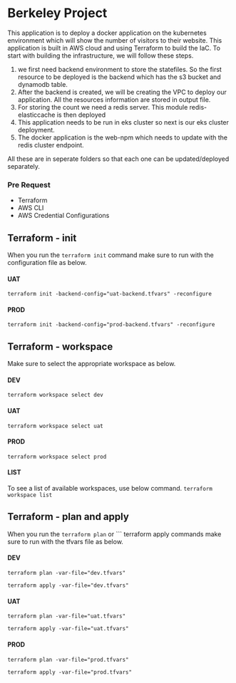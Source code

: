 # Berkeley Project

This application is to deploy a docker application on the kubernetes environment which will show the number of visitors to their website.
This application is built in AWS cloud and using Terraform to build the IaC.
To start with building the infrastructure, we will follow these steps.

 1. we first need backend environment to store the statefiles. So the first resource to be deployed is the backend which has the s3 bucket and dynamodb table.
2. After the backend is created, we will be creating the VPC to deploy our application. All the resources information are stored in output file.
3. For storing the count we need a redis server. This module redis-elasticcache is then deployed
4. This application needs to be run in eks cluster so next is our eks cluster deployment.
5. The docker application is the web-npm which needs to update with the redis cluster endpoint.

All these are in seperate folders so that each one can be updated/deployed separately.
### [](#pre-request)Pre Request

-   Terraform
-   AWS CLI
-   AWS Credential Configurations

## Terraform - init

When you run the `terraform init` command make sure to run with the configuration file as below.

#### [](#uat)UAT

`terraform init -backend-config="uat-backend.tfvars" -reconfigure`

#### [](#prod)PROD

`terraform init -backend-config="prod-backend.tfvars" -reconfigure`

## [](#terraform---workspace)Terraform - workspace

Make sure to select the appropriate workspace as below.
#### [](#uat-1)DEV

`terraform workspace select dev`

#### [](#uat-1)UAT

`terraform workspace select uat`

#### [](#prod-1)PROD

`terraform workspace select prod`

#### [](#list)LIST

To see a list of available workspaces, use below command. `terraform workspace list`

## [](#terraform---plan-and-apply)Terraform - plan and apply

When you run the `terraform plan` or ``` terraform apply commands make sure to run with the tfvars file as below.
#### [](#DEV) DEV

`terraform plan -var-file="dev.tfvars"`

`terraform apply -var-file="dev.tfvars"`

#### [](#uat)UAT

`terraform plan -var-file="uat.tfvars"`

`terraform apply -var-file="uat.tfvars"`

#### [](#prod)PROD

`terraform plan -var-file="prod.tfvars"`

`terraform apply -var-file="prod.tfvars"`
